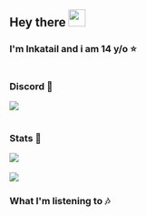 <div align="left">

## **Hey there** <img src="https://raw.githubusercontent.com/MartinHeinz/MartinHeinz/master/wave.gif" width="30px">

### **I'm Inkatail and i am 14 y/o** ⭐
  
#
  
### Discord 💬
<img align="center" src="https://discord.c99.nl/widget/theme-1/467627370879385600.png" />
  
#  

### Stats 💉  

<img align="left" src="https://github-readme-stats.vercel.app/api?username=Inkatail&count_private=true&theme=Dracula" /> <br><br>
<img align="left" src="https://github-readme-stats.vercel.app/api/top-langs/?username=Inkatail&count_private=true&langs_count=7&theme=Dracula" />

#

### What I'm listening to 🎶  
  
